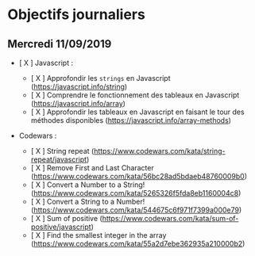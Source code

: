 # Objectifs journaliers

## Mercredi 11/09/2019


* [ X ] Javascript :
  * [ X ] Approfondir les `strings` en Javascript (https://javascript.info/string)
  * [ X ] Comprendre le fonctionnement des tableaux en Javascript (https://javascript.info/array)
  * [ X ] Approfondir les tableaux en Javascript en faisant le tour des méthodes disponibles (https://javascript.info/array-methods)



* Codewars :
  * [ X ] String repeat (https://www.codewars.com/kata/string-repeat/javascript)
  * [ X ] Remove First and Last Character (https://www.codewars.com/kata/56bc28ad5bdaeb48760009b0)
  * [ X ] Convert a Number to a String! (https://www.codewars.com/kata/5265326f5fda8eb1160004c8)
  * [ X ] Convert a String to a Number! (https://www.codewars.com/kata/544675c6f971f7399a000e79)
  * [ X ] Sum of positive (https://www.codewars.com/kata/sum-of-positive/javascript)
  * [ X ] Find the smallest integer in the array (https://www.codewars.com/kata/55a2d7ebe362935a210000b2)

